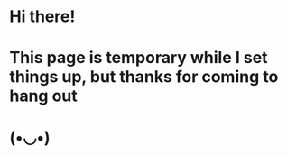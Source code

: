 # Hi there!
# This page is temporary while I set things up, but thanks for coming to hang out
# (•◡•)
